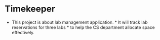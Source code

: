 # Timekeeper
* This project is about lab management application.  * It will track lab reservations for three labs  * to help the CS department allocate space effectively.
